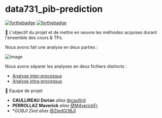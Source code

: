 # data731_pib-prediction

[![forthebadge](http://forthebadge.com/images/badges/built-with-love.svg)](http://forthebadge.com)  [![forthebadge](http://forthebadge.com/images/badges/powered-by-electricity.svg)](http://forthebadge.com)

🔰 L'objectif du projet et de mettre en oeuvre les méthodes acquises durant l'ensemble des cours & TPs. 

Nous avons fait une analyse en deux parties : 

![image](https://user-images.githubusercontent.com/54810120/149231095-beea0e7e-6e11-40da-8cd4-8952af8f4d70.png)

Nous avons séparer les analyses en deux fichiers distincts : 

- [Analyse inter-processus](https://github.com/caullird/data731_pib-prediction/blob/main/Analyse_Inter_Processus.ipynb)
- [Analyse intra-processus](https://github.com/caullird/data731_pib-prediction/blob/main/Analyse_Intra_Processus.ipynb)

👥 Equipe de projet 

* **CAULLIREAU Dorian** _alias_ [@caullird](https://github.com/caullird)
* **PERROLLAZ Maverick** _alias_ [@M4verickFr](https://github.com/M4verickFr)
* **GOBJI Zied* _alias_ [@ZiedGOBJI](https://github.com/ZiedGOBJI)

